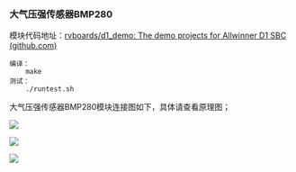 ### 大气压强传感器BMP280

模块代码地址：[rvboards/d1_demo: The demo projects for Allwinner D1 SBC (github.com)](https://github.com/rvboards/d1_demo)

```
编译：
    make
测试：
    ./runtest.sh
```

大气压强传感器BMP280模块连接图如下，具体请查看原理图；

![](https://rvboards.org/rvboards/dasdu8syrbgvtzvhfj12f4d5/images_dir/1628589840/16.png)

![](https://rvboards.org/rvboards/dasdu8syrbgvtzvhfj12f4d5/images_dir/1628589886/17.png)

![](https://rvboards.org/rvboards/dasdu8syrbgvtzvhfj12f4d5/images_dir/1628589928/18.png)
